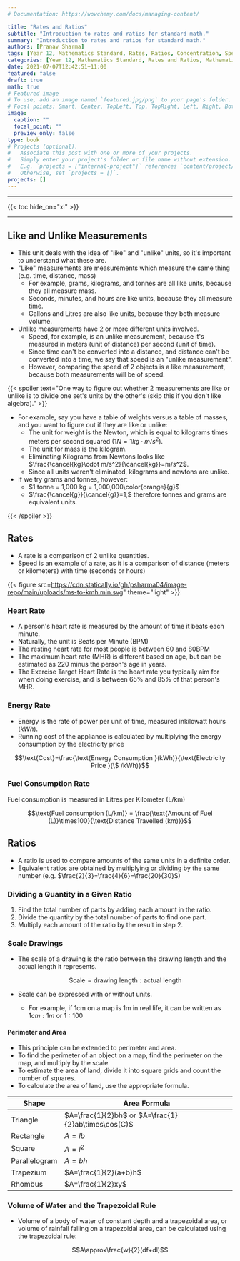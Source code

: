 ```yaml
---
# Documentation: https://wowchemy.com/docs/managing-content/

title: "Rates and Ratios"
subtitle: "Introduction to rates and ratios for standard math."
summary: "Introduction to rates and ratios for standard math."
authors: [Pranav Sharma]
tags: [Year 12, Mathematics Standard, Rates, Ratios, Concentration, Speed, Scale, Area, Perimeter, Trapezoidal Rule, Rates and Ratios, Mathematics]
categories: [Year 12, Mathematics Standard, Rates and Ratios, Mathematics]
date: 2021-07-07T12:42:51+11:00
featured: false
draft: true
math: true
# Featured image
# To use, add an image named `featured.jpg/png` to your page's folder.
# Focal points: Smart, Center, TopLeft, Top, TopRight, Left, Right, BottomLeft, Bottom, BottomRight.
image:
  caption: ""
  focal_point: ""
  preview_only: false
type: book
# Projects (optional).
#   Associate this post with one or more of your projects.
#   Simply enter your project's folder or file name without extension.
#   E.g. `projects = ["internal-project"]` references `content/project/deep-learning/index.md`.
#   Otherwise, set `projects = []`.
projects: []
---
```


---

{{< toc hide_on="xl" >}}

---

## Like and Unlike Measurements

- This unit deals with the idea of "like" and "unlike" units, so it's important to understand what these are.
- "Like" measurements are measurements which measure the same thing (e.g. time, distance, mass)
  - For example, grams, kilograms, and tonnes are all like units, because they all measure mass.
  - Seconds, minutes, and hours are like units, because they all measure time.
  - Gallons and Litres are also like units, because they both measure volume.
- Unlike measurements have 2 or more different units involved.
  - Speed, for example, is an unlike measurement, because it's measured in meters (unit of distance) per second (unit of time).
  - Since time can't be converted into a distance, and distance can't be converted into a time, we say that speed is an "unlike measurement".
  - However, comparing the speed of 2 objects is a like measurement, because both measurements will be of speed.

{{< spoiler text="One way to figure out whether 2 measurements are like or unlike is to divide one set's units by the other's (skip this if you don't like algebra)." >}}

- For example, say you have a table of weights versus a table of masses, and you want to figure out if they are like or unlike:
  - The unit for weight is the Newton, which is equal to kilograms times meters per second squared $\left(1N=1kg\cdot m/s^2\right)$.
  - The unit for mass is the kilogram.
  - Eliminating Kilograms from Newtons looks like $\frac{\cancel{kg}\cdot m/s^2}{\cancel{kg}}=m/s^2$.
  - Since all units weren't eliminated, kilograms and newtons are unlike.
- If we try grams and tonnes, however:
  - $1 tonne = 1,000 kg = 1,000,000\color{orange}{g}$
  - $\frac{\cancel{g}}{\cancel{g}}=1,$ therefore tonnes and grams are equivalent units.

{{< /spoiler >}}

## Rates

- A rate is a comparison of 2 unlike quantities.
- Speed is an example of a rate, as it is a comparison of distance (meters or kilometers) with time (seconds or hours)

{{< figure src=https://cdn.statically.io/gh/psharma04/image-repo/main/uploads/ms-to-kmh.min.svg" theme="light" >}}

### Heart Rate

- A person's heart rate is measured by the amount of time it beats each minute.
- Naturally, the unit is Beats per Minute (BPM)
- The resting heart rate for most people is between 60 and 80BPM
- The maximum heart rate (MHR) is different based on age, but can be estimated as 220 minus the person's age in years.
- The Exercise Target Heart Rate is the heart rate you typically aim for when doing exercise, and is between 65% and 85% of that person's MHR.

### Energy Rate

- Energy is the rate of power per unit of time, measured inkilowatt hours $(kWh)$. 
- Running cost of the appliance is calculated by multiplying the energy consumption by the electricity price

$$\text{Cost}=\frac{\text{Energy Consumption }(kWh)}{\text{Electricity Price }(\$ /kWh)}$$

### Fuel Consumption Rate

Fuel consumption is measured in Litres per Kilometer $\text{(L/km)}$

$$\text{Fuel consumption (L/km)} = \frac{\text{Amount of Fuel (L)}\times100}{\text{Distance Travelled (km)}}$$

## Ratios

- A ratio is used to compare amounts of the same units in a definite order. 
- Equivalent ratios are obtained by multiplying or dividing by the same number (e.g. $\frac{2}{3}=\frac{4}{6}=\frac{20}{30}$)

### Dividing a Quantity in a Given Ratio

1. Find the total number of parts by adding each amount in the ratio.
2. Divide the quantity by the total number of parts to find one part.
3. Multiply each amount of the ratio by the result in step 2.

### Scale Drawings

- The scale of a drawing is the ratio between the drawing length and the actual length it represents.

  $$\text{Scale}=\text{drawing length}:\text{actual length}$$

- Scale can be expressed with or without units.
  - For example, if 1cm on a map is 1m in real life, it can be written as $1cm:1m$ or $1:100$

#### Perimeter and Area

- This principle can be extended to perimeter and area.
- To find the perimeter of an object on a map, find the perimeter on the map, and multiply by the scale.
- To estimate the area of land, divide it into square grids and count the number of squares. 
- To calculate the area of land, use the appropriate formula. 

| Shape         | Area Formula                                        |
| ------------- | --------------------------------------------------- |
| Triangle      | $A=\frac{1}{2}bh$ or $A=\frac{1}{2}ab\times\cos(C)$ |
| Rectangle     | $A=lb$                                              |
| Square        | $A=l^2$                                             |
| Parallelogram | $A=bh$                                              |
| Trapezium     | $A=\frac{1}{2}(a+b)h$                               |
| Rhombus       | $A=\frac{1}{2}xy$                                   |

### Volume of Water and the Trapezoidal Rule

- Volume of a body of water of constant depth and a trapezoidal area, or volume of rainfall falling on a trapezoidal area, can be calculated using the trapezoidal rule:

$$A\approx\frac{w}{2}(df+dl)$$

